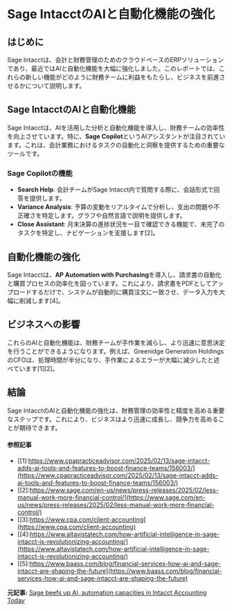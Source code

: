 # Sage IntacctのAIと自動化機能の強化

## はじめに

Sage Intacctは、会計と財務管理のためのクラウドベースのERPソリューションであり、最近ではAIと自動化機能を大幅に強化しました。このレポートでは、これらの新しい機能がどのように財務チームに利益をもたらし、ビジネスを前進させるかについて説明します。

## Sage IntacctのAIと自動化機能

Sage Intacctは、AIを活用した分析と自動化機能を導入し、財務チームの効率性を向上させています。特に、**Sage Copilot**というAIアシスタントが注目されています。これは、会計業務におけるタスクの自動化と洞察を提供するための重要なツールです。

### Sage Copilotの機能

- **Search Help**: 会計チームがSage Intacct内で質問する際に、会話形式で回答を提供します。
- **Variance Analysis**: 予算の変動をリアルタイムで分析し、支出の問題や不正確さを特定します。グラフや自然言語で説明を提供します。
- **Close Assistant**: 月末決算の進捗状況を一目で確認できる機能で、未完了のタスクを特定し、ナビゲーションを支援します[2]。

## 自動化機能の強化

Sage Intacctは、**AP Automation with Purchasing**を導入し、請求書の自動化と購買プロセスの効率化を図っています。これにより、請求書をPDFとしてアップロードするだけで、システムが自動的に購買注文に一致させ、データ入力を大幅に削減します[4]。

## ビジネスへの影響

これらのAIと自動化機能は、財務チームが手作業を減らし、より迅速に意思決定を行うことができるようになります。例えば、Greenidge Generation HoldingsのCFOは、処理時間が半分になり、手作業によるエラーが大幅に減少したと述べています[1][2]。

## 結論

Sage IntacctのAIと自動化機能の強化は、財務管理の効率性と精度を高める重要なステップです。これにより、ビジネスはより迅速に成長し、競争力を高めることが期待できます。

#### 参照記事
- [[1]:https://www.cpapracticeadvisor.com/2025/02/13/sage-intacct-adds-ai-tools-and-features-to-boost-finance-teams/156003/](https://www.cpapracticeadvisor.com/2025/02/13/sage-intacct-adds-ai-tools-and-features-to-boost-finance-teams/156003/)
- [[2]:https://www.sage.com/en-us/news/press-releases/2025/02/less-manual-work-more-financial-control/](https://www.sage.com/en-us/news/press-releases/2025/02/less-manual-work-more-financial-control/)
- [[3]:https://www.cpa.com/client-accounting](https://www.cpa.com/client-accounting)
- [[4]:https://www.altavistatech.com/how-artificial-intelligence-in-sage-intacct-is-revolutionizing-accounting/](https://www.altavistatech.com/how-artificial-intelligence-in-sage-intacct-is-revolutionizing-accounting/)
- [[5]:https://www.baass.com/blog/financial-services-how-ai-and-sage-intacct-are-shaping-the-future](https://www.baass.com/blog/financial-services-how-ai-and-sage-intacct-are-shaping-the-future)


**元記事:** [Sage beefs up AI, automation capacities in Intacct Accounting Today](https://www.accountingtoday.com/news/sage-beefs-up-ai-automation-capacities-in-intacct)